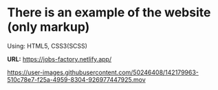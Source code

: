 # There is an example of the website (only markup)
Using: HTML5, CSS3(SCSS)

<b>URL:</b> https://jobs-factory.netlify.app/



https://user-images.githubusercontent.com/50246408/142179963-510c78e7-f25a-4959-8304-926977447925.mov

